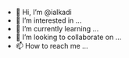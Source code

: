 - 👋 Hi, I’m @ialkadi
- 👀 I’m interested in ...
- 🌱 I’m currently learning ...
- 💞️ I’m looking to collaborate on ...
- 📫 How to reach me ...

<!---
ialkadi/ialkadi is a ✨ special ✨ repository because its `README.md` (this file) appears on your GitHub profile.
You can click the Preview link to take a look at your changes.
--->
